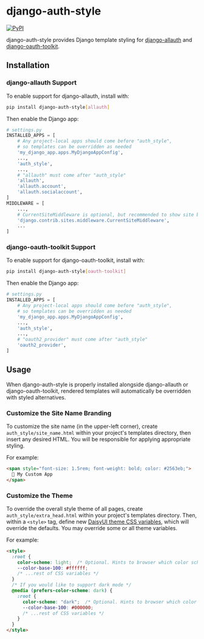 # django-auth-style
[![PyPI](https://img.shields.io/pypi/v/django-auth-style)](https://pypi.org/project/django-auth-style/)

django-auth-style provides Django template styling for
[django-allauth](https://django-allauth.readthedocs.io/)
and [django-oauth-toolkit](https://django-oauth-toolkit.readthedocs.io/).

## Installation
### django-allauth Support
To enable support for django-allauth, install with:
```bash
pip install django-auth-style[allauth]
```

Then enable the Django app:
```python
# settings.py
INSTALLED_APPS = [
    # Any project-local apps should come before "auth_style",
    # so templates can be overridden as needed
    'my_django_app.apps.MyDjangoAppConfig',
    ...,
    'auth_style',
    ...,
    # "allauth" must come after "auth_style"
    'allauth',
    'allauth.account',
    'allauth.socialaccount',
]
MIDDLEWARE = [
    ...,
    # CurrentSiteMiddleware is optional, but recommended to show site branding
    'django.contrib.sites.middleware.CurrentSiteMiddleware',
    ...
]
```

### django-oauth-toolkit Support
To enable support for django-oauth-toolkit, install with:
```bash
pip install django-auth-style[oauth-toolkit]
```

Then enable the Django app:
```python
# settings.py
INSTALLED_APPS = [
    # Any project-local apps should come before "auth_style",
    # so templates can be overridden as needed
    'my_django_app.apps.MyDjangoAppConfig',
    ...,
    'auth_style',
    ...,
    # "oauth2_provider" must come after "auth_style"
    'oauth2_provider',
]
```

## Usage
When django-auth-style is properly installed alongside django-allauth or django-oauth-toolkit,
rendered templates will automatically be overridden with styled alternatives.

### Customize the Site Name Branding
To customize the site name (in the upper-left corner),
create `auth_style/site_name.html` within your project's templates directory,
then insert any desired HTML. You will be responsible for applying appropriate styling.

For example:

```html
<span style="font-size: 1.5rem; font-weight: bold; color: #2563eb;">
  🚀 My Custom App
</span>
```

### Customize the Theme
To override the overall style theme of all pages,
create `auth_style/extra_head.html` within your project's templates directory.
Then, within a `<style>` tag,
define new [DaisyUI theme CSS variables](https://daisyui.com/docs/utilities/#theme-css-variables),
which will override the defaults. You may override some or all theme variables.

For example:

```html
<style>
  :root {
    color-scheme: light;  /* Optional. Hints to browser which color scheme to use based on user's system settings */
    --color-base-100: #ffffff;
    /* ...rest of CSS variables */
  }
  /* If you would like to support dark mode */
  @media (prefers-color-scheme: dark) {
    :root {
      color-scheme: "dark";  /* Optional. Hints to browser which color scheme to use based on user's system settings */
      --color-base-100: #000000;
      /* ...rest of CSS variables */
    }
  }
</style>
```
